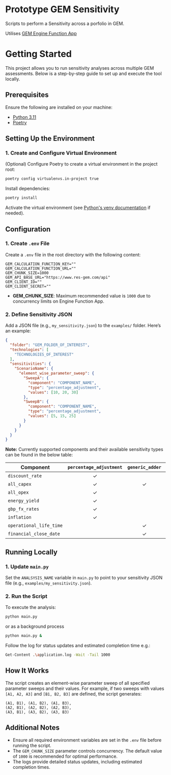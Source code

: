 # Prototype GEM Sensitivity

Scripts to perform a Sensitivity across a porfolio in GEM.

Utilises [GEM Engine Function App](https://portal.azure.com/#@reshive.onmicrosoft.com/resource/subscriptions/0b17f9dd-4b32-445d-a304-45bff0dd4e0b/resourceGroups/gem-calculation-engine-rg/providers/Microsoft.Web/sites/gem-calculation-engine/appServices)


# Getting Started

This project allows you to run sensitivity analyses across multiple GEM assessments. Below is a step-by-step guide to set up and execute the tool locally.


## Prerequisites

Ensure the following are installed on your machine:
- [Python 3.11](https://www.python.org/downloads/)
- [Poetry](https://python-poetry.org/docs/#installing-with-the-official-installer)


## Setting Up the Environment

### 1. Create and Configure Virtual Environment
(Optional) Configure Poetry to create a virtual environment in the project root:
```bash
poetry config virtualenvs.in-project true
```

Install dependencies:
```bash
poetry install
```

Activate the virtual environment (see [Python's venv documentation](https://docs.python.org/3/library/venv.html) if needed).

## Configuration

### 1. Create `.env` File
Create a `.env` file in the root directory with the following content:
```plaintext
GEM_CALCULATION_FUNCTION_KEY=""
GEM_CALCULATION_FUNCTION_URL=""
GEM_CHUNK_SIZE=1000
GEM_API_BASE_URL="https://www.res-gem.com/api"
GEM_CLIENT_ID=""
GEM_CLIENT_SECRET=""
```
- **GEM_CHUNK_SIZE**: Maximum recommended value is `1000` due to concurrency limits on Engine Function App.  

### 2. Define Sensitivity JSON
Add a JSON file (e.g., `my_sensitivity.json`) to the `examples/` folder. Here’s an example:

```json
{
  "folder": "GEM_FOLDER_OF_INTEREST",
  "technologies": [
    "TECHNOLOGIES_OF_INTEREST"
  ],
  "sensitivities": {
    "ScenarioName": {
      "element_wise_parameter_sweep": {
        "SweepA": {
          "component": "COMPONENT_NAME",
          "type": "percentage_adjustment",
          "values": [10, 20, 30]
        },
        "SweepB": {
          "component": "COMPONENT_NAME",
          "type": "percentage_adjustment",
          "values": [5, 15, 25]
        }
      }
    }
  }
}
```

**Note:** Currently supported components and their available sensitivity types can be found in the below table:

| Component | `percentage_adjustment` | `generic_adder` | `capex_adder_per_mw` | `override_value` |
|-----------|:-----------------------:|:---------------:|:--------------------:|:----------------:|
| `discount_rate` | ✓ |  |  | ✓ |
| `all_capex` | ✓ | ✓ | ✓ |  |
| `all_opex` | ✓ |  |  |  |
| `energy_yield` | ✓ |  |  |  |
| `gbp_fx_rates` | ✓ |  |  |  |
| `inflation` | ✓ |  |  |  |
| `operational_life_time` |  | ✓ |  |  |
| `financial_close_date` |  | ✓ |  |  |


## Running Locally

### 1. Update `main.py`
Set the `ANALSYSIS_NAME` variable in `main.py` to point to your sensitivity JSON file (e.g., `examples/my_sensitivity.json`).

### 2. Run the Script
To execute the analysis:
```bash
python main.py
```

or as a background process
```bash
python main.py &
```

Follow the log for status updates and estimated completion time e.g.:
```bash
Get-Content .\application.log -Wait -Tail 1000
```


## How It Works
The script creates an element-wise parameter sweep of all specified parameter sweeps and their values. For example, if two sweeps with values `[A1, A2, A3]` and `[B1, B2, B3]` are defined, the script generates:
```plaintext
(A1, B1), (A1, B2), (A1, B3),
(A2, B1), (A2, B2), (A2, B3),
(A3, B1), (A3, B2), (A3, B3)
```

## Additional Notes

- Ensure all required environment variables are set in the `.env` file before running the script.
- The `GEM_CHUNK_SIZE` parameter controls concurrency. The default value of `1000` is recommended for optimal performance.
- The logs provide detailed status updates, including estimated completion times.
